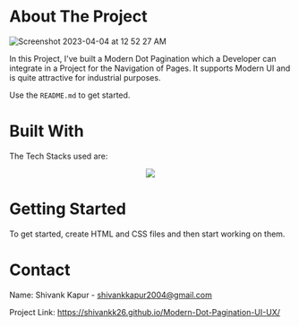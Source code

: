 
<!-- ABOUT THE PROJECT -->
# About The Project
![Screenshot 2023-04-04 at 12 52 27 AM](https://user-images.githubusercontent.com/115289871/229606922-ff763c76-d8a3-4018-8618-a43bd978e59a.png)




In this Project, I've built a Modern Dot Pagination which a Developer can integrate in a Project for the Navigation of Pages. It supports Modern UI and is quite attractive for industrial purposes.


Use the `README.md` to get started.



<!-- BUILT WITH -->
# Built With

The Tech Stacks used are:

<div align="center">
<a href="https://skillicons.dev">
    <img src="https://skillicons.dev/icons?i=html,css" />
</a>
</div>



<!-- GETTING STARTED -->
# Getting Started
To get started, create HTML and CSS files and then start working on them.


 

<!-- CONTACT -->
# Contact

Name: Shivank Kapur - shivankkapur2004@gmail.com

Project Link: https://shivankk26.github.io/Modern-Dot-Pagination-UI-UX/
